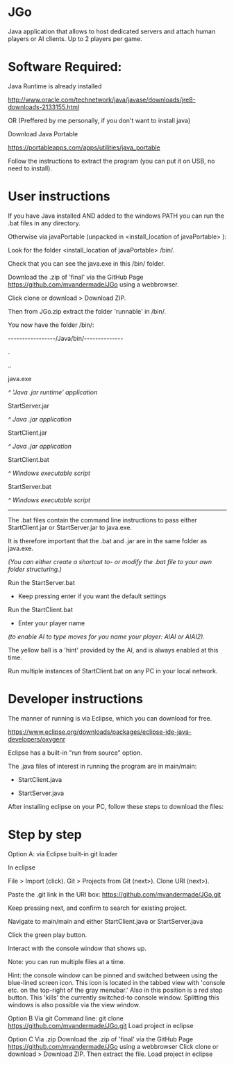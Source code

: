 ﻿# JGo
Java application that allows to host dedicated servers and attach human players or AI clients. Up to 2 players per game.

# Software Required:

Java Runtime is already installed

http://www.oracle.com/technetwork/java/javase/downloads/jre8-downloads-2133155.html


OR (Preffered by me personally, if you don't want to install java)

Download Java Portable

https://portableapps.com/apps/utilities/java_portable

Follow the instructions to extract the program (you can put it on USB, no need to install).


# User instructions
If you have Java installed AND added to the windows PATH you can run the .bat files in any directory.

Otherwise via javaPortable (unpacked in <install_location of javaPortable> ):


Look for the folder <install_location of javaPortable> /bin/.

Check that you can see the java.exe in this /bin/ folder.

Download the .zip of 'final' via the GitHub Page https://github.com/mvandermade/JGo using a webbrowser.

Click clone or download > Download ZIP. 

Then from JGo.zip extract the folder 'runnable' in /bin/.

You now have the folder /bin/:

-----------------/Java/bin/--------------

.

..

<other files>

java.exe

*^ 'Java .jar runtime' application*

StartServer.jar

*^ Java .jar application*

StartClient.jar

*^ Java .jar application*

StartClient.bat

*^ Windows executable script*

StartServer.bat

*^ Windows executable script*

<other files>
  
-----------------------------------------
  
The .bat files contain the command line instructions to pass either StartClient.jar or StartServer.jar to java.exe.

It is therefore important that the .bat and .jar are in the same folder as java.exe.

*(You can either create a shortcut to- or modify the .bat file to your own folder structuring.)*


Run the StartServer.bat

- Keep pressing enter if you want the default settings

Run the StartClient.bat

- Enter your player name

*(to enable AI to type moves for you name your player: AIAI or AIAI2).*

The yellow ball is a 'hint' provided by the AI, and is always enabled at this time.


Run multiple instances of StartClient.bat on any PC in your local network.

# Developer instructions

The manner of running is via Eclipse, which you can download for free.

https://www.eclipse.org/downloads/packages/eclipse-ide-java-developers/oxygenr

Eclipse has a built-in "run from source" option.

The .java files of interest in running the program are in main/main:

- StartClient.java

- StartServer.java


After installing eclipse on your PC, follow these steps to download the files:

# Step by step

Option A: via Eclipse built-in git loader


In eclipse

File > Import (click). Git > Projects from Git (next>). Clone URI (next>).

Paste the .git link in the URI box: https://github.com/mvandermade/JGo.git

Keep pressing next, and confirm to search for existing project.


Navigate to main/main and either StartClient.java or StartServer.java

Click the green play button.

Interact with the console window that shows up.

Note: you can run multiple files at a time.

Hint: the console window can be pinned and switched between using the blue-lined screen icon.
This icon is located in the tabbed view with 'console etc. on the top-right of the gray menubar.'
Also in this position is a red stop button. 
This 'kills' the currently switched-to console window.
Splitting this windows is also possible via the view window.

Option B Via git
Command line:
git clone https://github.com/mvandermade/JGo.git
Load project in eclipse

Option C Via .zip
Download the .zip of 'final' via the GitHub Page https://github.com/mvandermade/JGo using a webbrowser
Click clone or download > Download ZIP. Then extract the file.
Load project in eclipse
